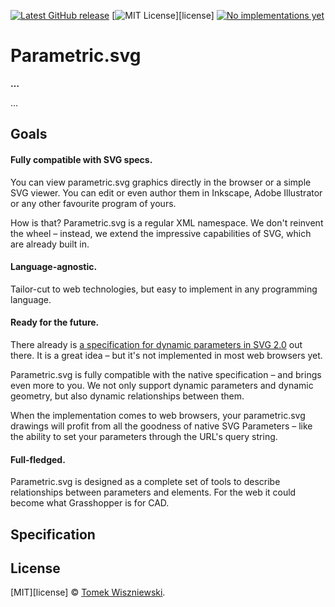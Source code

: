  [![Latest GitHub release](https://img.shields.io/github/tag/tomekwi/parametric.svg?style=flat-square)](https://github.com/tomekwi/parametric.svg/releases)
 [![MIT License](https://img.shields.io/badge/license-MIT-brightgreen.svg?style=flat-square)][license]
 [![No implementations yet](https://img.shields.io/badge/implementations-0-blue.svg?style=flat-square)](#implementations)


Parametric.svg
==============

**…**


…




Goals
-----


#### Fully compatible with SVG specs.

You can view parametric.svg graphics directly in the browser or a simple SVG viewer. You can edit or even author them in Inkscape, Adobe Illustrator or any other favourite program of yours.

How is that? Parametric.svg is a regular XML namespace. We don't reinvent the wheel – instead, we extend the impressive capabilities of SVG, which are already built in.


#### Language-agnostic.

Tailor-cut to web technologies, but easy to implement in any programming language.


#### Ready for the future.

There already is [a specification for dynamic parameters in SVG 2.0][svg-params] out there. It is a great idea – but it's not implemented in most web browsers yet.

Parametric.svg is fully compatible with the native specification – and brings even more to you. We not only support dynamic parameters and dynamic geometry, but also dynamic relationships between them.

When the implementation comes to web browsers, your parametric.svg drawings will profit from all the goodness of native SVG Parameters – like the ability to set your parameters through the URL's query string.

[svg-params]: http://www.w3.org/TR/SVGParamPrimer/ "SVG Parameters 1.0"


#### Full-fledged.

Parametric.svg is designed as a complete set of tools to describe relationships between parameters and elements. For the web it could become what Grasshopper is for CAD.




Specification
-------------




License
-------

[MIT][license] © [Tomek Wiszniewski][].

[Tomek Wiszniewski]: https://github.com/tomekwi
